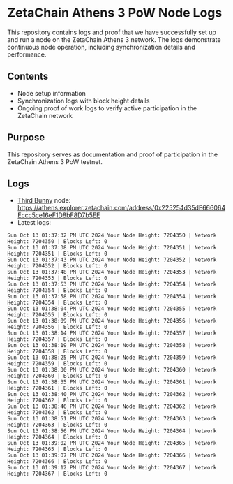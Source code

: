 # ZetaChain Athens 3 PoW Node Logs
This repository contains logs and proof that we have successfully set up and run a node on the ZetaChain Athens 3 network. The logs demonstrate continuous node operation, including synchronization details and performance.

## Contents
- Node setup information
- Synchronization logs with block height details
- Ongoing proof of work logs to verify active participation in the ZetaChain network

## Purpose
This repository serves as documentation and proof of participation in the ZetaChain Athens 3 PoW testnet.

## Logs

- [Third Bunny](https://thirdbunny.xyz/) node: https://athens.explorer.zetachain.com/address/0x225254d35dE666064Eccc5ce16eF1D8bF8D7b5EE
- Latest logs:
```
Sun Oct 13 01:37:32 PM UTC 2024 Your Node Height: 7204350 | Network Height: 7204350 | Blocks Left: 0
Sun Oct 13 01:37:38 PM UTC 2024 Your Node Height: 7204351 | Network Height: 7204351 | Blocks Left: 0
Sun Oct 13 01:37:43 PM UTC 2024 Your Node Height: 7204352 | Network Height: 7204352 | Blocks Left: 0
Sun Oct 13 01:37:48 PM UTC 2024 Your Node Height: 7204353 | Network Height: 7204353 | Blocks Left: 0
Sun Oct 13 01:37:53 PM UTC 2024 Your Node Height: 7204354 | Network Height: 7204354 | Blocks Left: 0
Sun Oct 13 01:37:58 PM UTC 2024 Your Node Height: 7204354 | Network Height: 7204354 | Blocks Left: 0
Sun Oct 13 01:38:04 PM UTC 2024 Your Node Height: 7204355 | Network Height: 7204355 | Blocks Left: 0
Sun Oct 13 01:38:09 PM UTC 2024 Your Node Height: 7204356 | Network Height: 7204356 | Blocks Left: 0
Sun Oct 13 01:38:14 PM UTC 2024 Your Node Height: 7204357 | Network Height: 7204357 | Blocks Left: 0
Sun Oct 13 01:38:19 PM UTC 2024 Your Node Height: 7204358 | Network Height: 7204358 | Blocks Left: 0
Sun Oct 13 01:38:25 PM UTC 2024 Your Node Height: 7204359 | Network Height: 7204359 | Blocks Left: 0
Sun Oct 13 01:38:30 PM UTC 2024 Your Node Height: 7204360 | Network Height: 7204360 | Blocks Left: 0
Sun Oct 13 01:38:35 PM UTC 2024 Your Node Height: 7204361 | Network Height: 7204361 | Blocks Left: 0
Sun Oct 13 01:38:40 PM UTC 2024 Your Node Height: 7204362 | Network Height: 7204362 | Blocks Left: 0
Sun Oct 13 01:38:46 PM UTC 2024 Your Node Height: 7204362 | Network Height: 7204362 | Blocks Left: 0
Sun Oct 13 01:38:51 PM UTC 2024 Your Node Height: 7204363 | Network Height: 7204363 | Blocks Left: 0
Sun Oct 13 01:38:56 PM UTC 2024 Your Node Height: 7204364 | Network Height: 7204364 | Blocks Left: 0
Sun Oct 13 01:39:02 PM UTC 2024 Your Node Height: 7204365 | Network Height: 7204365 | Blocks Left: 0
Sun Oct 13 01:39:07 PM UTC 2024 Your Node Height: 7204366 | Network Height: 7204366 | Blocks Left: 0
Sun Oct 13 01:39:12 PM UTC 2024 Your Node Height: 7204367 | Network Height: 7204367 | Blocks Left: 0
```
